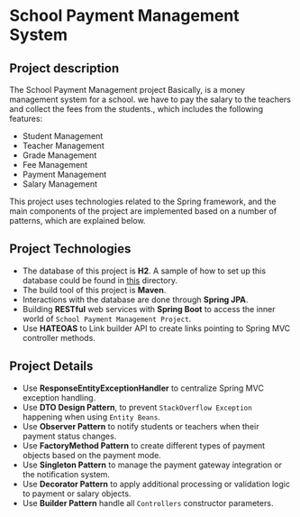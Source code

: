 # School Payment Management System
## Project description

The School Payment Management project Basically, is a money management system for a school. we have to pay the salary to the teachers and collect the fees from the students., which includes the following features:
* Student Management
* Teacher Management
* Grade Management
* Fee Management
* Payment Management
* Salary Management

This project uses technologies related to the Spring framework, and the main components of the project are implemented based on a number of patterns, which are explained below.

## Project Technologies
* The database of this project is **H2**. A sample of how to set up this database could be found in [this](https://github.com/RahaShafaei/javaExercises/tree/main/SchoolPaymentManagementSystem/src/main/resources) directory.
* The build tool of this project is **Maven**.
* Interactions with the database are done through **Spring JPA**.
* Building **RESTful** web services with **Spring Boot** to access the inner world of `School Payment Management Project`.
* Use **HATEOAS** to Link builder API to create links pointing to Spring MVC controller methods.

## Project Details
* Use **ResponseEntityExceptionHandler** to centralize Spring MVC exception handling.
* Use **DTO Design Pattern**, to prevent `StackOverflow Exception` happening when using `Entity Beans`.
* Use **Observer Pattern** to notify students or teachers when their payment status changes.
* Use **FactoryMethod Pattern** to create different types of payment objects based on the payment mode.
* Use **Singleton Pattern** to manage the payment gateway integration or the notification system.
* Use **Decorator Pattern** to apply additional processing or validation logic to payment or salary objects.
* Use **Builder Pattern** handle all `Controllers` constructor parameters.